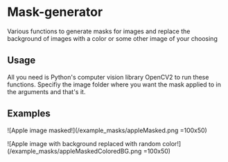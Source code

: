 # Mask-generator
Various functions to generate masks for images and replace the background of images with a color or some other image of your choosing 

## Usage

All you need is Python's computer vision library OpenCV2 to run these functions. Specifiy the image folder where you want the mask applied to in the arguments and that's it. 

## Examples

![Apple image masked!](/example_masks/appleMasked.png =100x50)

![Apple image with background replaced with random color!](/example_masks/appleMaskedColoredBG.png =100x50)
